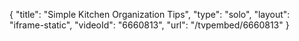 {
    "title": "Simple Kitchen Organization Tips",
    "type": "solo",
    "layout": "iframe-static",
    "videoId": "6660813",
    "url": "\/tvpembed\/6660813"
}